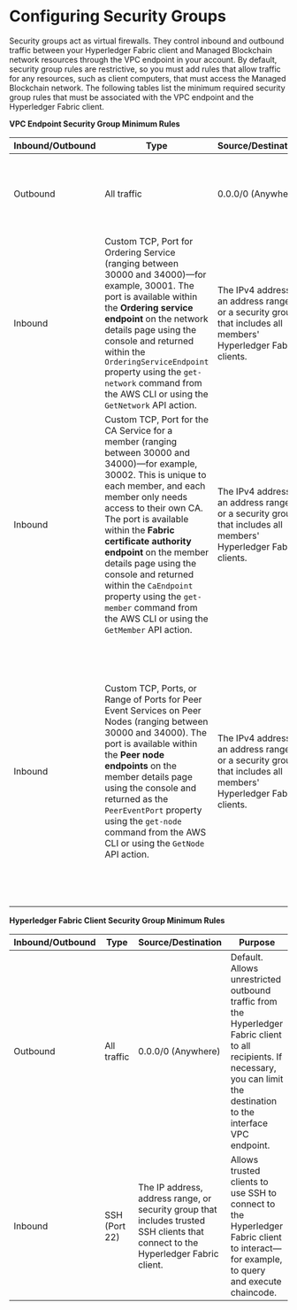 # Configuring Security Groups<a name="managed-blockchain-security-sgs"></a>

Security groups act as virtual firewalls\. They control inbound and outbound traffic between your Hyperledger Fabric client and Managed Blockchain network resources through the VPC endpoint in your account\. By default, security group rules are restrictive, so you must add rules that allow traffic for any resources, such as client computers, that must access the Managed Blockchain network\. The following tables list the minimum required security group rules that must be associated with the VPC endpoint and the Hyperledger Fabric client\.


**VPC Endpoint Security Group Minimum Rules**  

| Inbound/Outbound | Type | Source/Destination | Purpose | 
| --- | --- | --- | --- | 
|  Outbound  |  All traffic  |  0\.0\.0/0 \(Anywhere\)  |  Default\. Allows unrestricted outbound traffic from the interface VPC endpoint to all recipients\.  | 
|  Inbound  |  Custom TCP, Port for Ordering Service \(ranging between 30000 and 34000\)—for example, 30001\. The port is available within the **Ordering service endpoint** on the network details page using the console and returned within the `OrderingServiceEndpoint` property using the `get-network` command from the AWS CLI or using the `GetNetwork` API action\.  |  The IPv4 address, an address range, or a security group that includes all members' Hyperledger Fabric clients\.  | Allows the Hyperledger Fabric ordering service to receive traffic from Hyperledger Fabric clients\. | 
|  Inbound  |  Custom TCP, Port for the CA Service for a member \(ranging between 30000 and 34000\)—for example, 30002\. This is unique to each member, and each member only needs access to their own CA\. The port is available within the **Fabric certificate authority endpoint** on the member details page using the console and returned within the `CaEndpoint` property using the `get-member` command from the AWS CLI or using the `GetMember` API action\.  |  The IPv4 address, an address range, or a security group that includes all members' Hyperledger Fabric clients\.  | Allows the Hyperledger Fabric certificate authority \(CA\) for each member to receive traffic from respective Hyperledger Fabric clients\. | 
|  Inbound  |  Custom TCP, Ports, or Range of Ports for Peer Event Services on Peer Nodes \(ranging between 30000 and 34000\)\. The port is available within the **Peer node endpoints** on the member details page using the console and returned as the `PeerEventPort` property using the `get-node` command from the AWS CLI or using the `GetNode` API action\.  |  The IPv4 address, an address range, or a security group that includes all members' Hyperledger Fabric clients\.  | Allows the network to receive traffic from peer nodes as required\. Each node in each membership has a unique port associated with its peer event service\. Any node that might be a participant in an endorsement policy, regardless of membership, must be allowed communications in order to endorse transactions\. | 


**Hyperledger Fabric Client Security Group Minimum Rules**  

| Inbound/Outbound | Type | Source/Destination | Purpose | 
| --- | --- | --- | --- | 
|  Outbound  |  All traffic  |  0\.0\.0/0 \(Anywhere\)  |  Default\. Allows unrestricted outbound traffic from the Hyperledger Fabric client to all recipients\. If necessary, you can limit the destination to the interface VPC endpoint\.  | 
|  Inbound  |  SSH \(Port 22\)  |  The IP address, address range, or security group that includes trusted SSH clients that connect to the Hyperledger Fabric client\.  |  Allows trusted clients to use SSH to connect to the Hyperledger Fabric client to interact—for example, to query and execute chaincode\.  | 